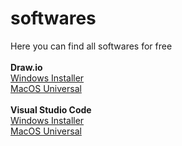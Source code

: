 # softwares
Here you can find all softwares for free<br><br>
<strong>Draw.io</strong> <br>
  <a href="https://github.com/jgraph/drawio-desktop/releases/download/v17.2.4/draw.io-17.2.4-windows-installer.exe">Windows Installer</a><br>
  <a href="https://github.com/jgraph/drawio-desktop/releases/download/v17.2.4/draw.io-universal-17.2.4.dmg">MacOS Universal</a><br><br>
  <strong>Visual Studio Code</strong><br>
    <a href = "https://code.visualstudio.com/sha/download?build=stable&os=win32-x64-user"> Windows Installer</a><br>
    <a href="https://code.visualstudio.com/sha/download?build=stable&os=darwin-universal">MacOS Universal</a>

  
